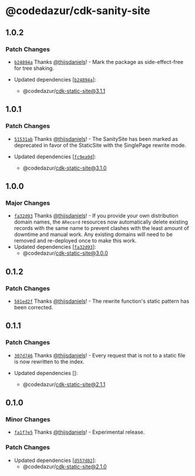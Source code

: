 # @codedazur/cdk-sanity-site

## 1.0.2

### Patch Changes

- [`b24894a`](https://github.com/codedazur/toolkit/commit/b24894a2de01e596669c2b5aca51bc0b28533106) Thanks [@thijsdaniels](https://github.com/thijsdaniels)! - Mark the package as side-effect-free for tree shaking.

- Updated dependencies [[`b24894a`](https://github.com/codedazur/toolkit/commit/b24894a2de01e596669c2b5aca51bc0b28533106)]:
  - @codedazur/cdk-static-site@3.1.1

## 1.0.1

### Patch Changes

- [`51531ab`](https://github.com/codedazur/toolkit/commit/51531abe89589bc2daf07780a138e39eb0476821) Thanks [@thijsdaniels](https://github.com/thijsdaniels)! - The SanitySite has been marked as deprecated in favor of the StaticSite with the SinglePage rewrite mode.

- Updated dependencies [[`fc9ea9d`](https://github.com/codedazur/toolkit/commit/fc9ea9d94f25ea967518dc20020ecaaf00dbc4e3)]:
  - @codedazur/cdk-static-site@3.1.0

## 1.0.0

### Major Changes

- [`fa32d93`](https://github.com/codedazur/toolkit/commit/fa32d934b57d6d3aab563881bfaf25b701d35437) Thanks [@thijsdaniels](https://github.com/thijsdaniels)! - If you provide your own distribution domain names, the `ARecord` resources now automatically delete existing records with the same name to prevent clashes with the least amount of downtime and manual work. Any existing domains will need to be removed and re-deployed once to make this work.
- Updated dependencies [[`fa32d93`](https://github.com/codedazur/toolkit/commit/fa32d934b57d6d3aab563881bfaf25b701d35437)]:
  - @codedazur/cdk-static-site@3.0.0

## 0.1.2

### Patch Changes

- [`581ed2f`](https://github.com/codedazur/toolkit/commit/581ed2fdd4dee53c4c6984ce87b862302366d04f) Thanks [@thijsdaniels](https://github.com/thijsdaniels)! - The rewrite function's static pattern has been corrected.

## 0.1.1

### Patch Changes

- [`307d746`](https://github.com/codedazur/toolkit/commit/307d7468f11177b60c02e03d7111c6b08a4a19f3) Thanks [@thijsdaniels](https://github.com/thijsdaniels)! - Every request that is not to a static file is now rewritten to the index.

- Updated dependencies []:
  - @codedazur/cdk-static-site@2.1.1

## 0.1.0

### Minor Changes

- [`fa1f7e5`](https://github.com/codedazur/toolkit/commit/fa1f7e56250e13a58badd908e7ff46973ac18d16) Thanks [@thijsdaniels](https://github.com/thijsdaniels)! - Experimental release.

### Patch Changes

- Updated dependencies [[`d557d82`](https://github.com/codedazur/toolkit/commit/d557d822ffe8e42b0907f1d4e1a2b243f3430674)]:
  - @codedazur/cdk-static-site@2.1.0
